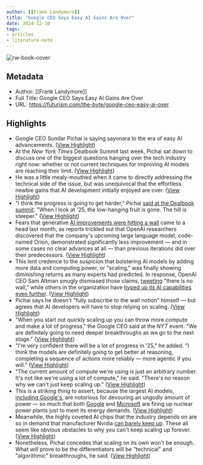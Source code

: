 ```yaml
---
author: [[Frank Landymore]]
title: "Google CEO Says Easy AI Gains Are Over"
date: 2024-12-10
tags: 
- articles
- literature-note
---
```

![rw-book-cover](https://wordpress-assets.futurism.com/2024/12/google-ceo-easy-ai-over.jpg)

## Metadata
- Author: [[Frank Landymore]]
- Full Title: Google CEO Says Easy AI Gains Are Over
- URL: https://futurism.com/the-byte/google-ceo-easy-ai-over

## Highlights
- Google CEO Sundar Pichai is saying sayonara to the era of easy AI advancements. ([View Highlight](https://read.readwise.io/read/01jepkzfspgrmvdp1waqzb7yk5))
- At the *New York Times* Dealbook Summit last week, Pichai sat down to discuss one of the biggest questions hanging over the tech industry right now: whether or not current techniques for improving AI models are reaching their limit. ([View Highlight](https://read.readwise.io/read/01jepkzhka0v7exhvfe3ajca3d))
- He was a little mealy-mouthed when it came to directly addressing the technical side of the issue, but was unequivocal that the effortless newbie gains that AI development initially enjoyed are over. ([View Highlight](https://read.readwise.io/read/01jepkznerhxvjp13weabvff6r))
- "I think the progress is going to get harder," Pichai [said at the Dealbook summit](https://www.youtube.com/watch?v=OsxwBmp3iFU&t=330s). "When I look at '25, the low-hanging fruit is gone. The hill is steeper." ([View Highlight](https://read.readwise.io/read/01jepkzrcj1e0damg062b9dj13))
- Fears that generative [AI improvements were hitting a wall](https://futurism.com/the-byte/ai-expert-crash-imminent) came to a head last month, as reports trickled out that OpenAI researchers discovered that the company's upcoming large language model, code-named Orion, demonstrated significantly less improvement — and in some cases no clear advances at all — than previous iterations did over their predecessors. ([View Highlight](https://read.readwise.io/read/01jepkzy8z6h072h3wb9ydv8tk))
- This lent credence to the suspicion that bolstering AI models by adding more data and computing power, or "scaling," was finally showing diminishing returns as many experts had predicted. In response, OpenAI CEO Sam Altman smugly dismissed those claims, [tweeting](https://x.com/sama/status/1856941766915641580) "there is no wall," while others in the organization have [hyped up its AI capabilities even further](https://futurism.com/openai-employee-claims-agi). ([View Highlight](https://read.readwise.io/read/01jepm01fhtszakbzw80pck3y2))
- Pichai says he doesn't "fully subscribe to the wall notion" himself — but agrees that AI developers will have to stop relying on scaling. ([View Highlight](https://read.readwise.io/read/01jepm05c1vz84edrmc3wbqgv5))
- "When you start out quickly scaling up you can throw more compute and make a lot of progress," the Google CEO said at the *NYT* event. "We are definitely going to need deeper breakthroughs as we go to the next stage." ([View Highlight](https://read.readwise.io/read/01jepm07smfw41wfrrnyx2eags))
- "I'm very confident there will be a lot of progress in '25," he added. "I think the models are definitely going to get better at reasoning, completing a sequence of actions more reliably — more agentic if you will." ([View Highlight](https://read.readwise.io/read/01jepm09xhqtfwwjxnf8ardc9b))
- "The current amount of compute we're using is just an arbitrary number. It's not like we're using a lot of compute," he said. "There's no reason why we can't just keep scaling up." ([View Highlight](https://read.readwise.io/read/01jepm0j22ghdrmekh58tj9s1s))
- This is a striking thing to assert, because the largest AI models, [including Google's](https://futurism.com/the-byte/ai-electricity-use-spiking-power-entire-country), are notorious for devouring an ungodly amount of power — so much that both [Google](https://futurism.com/the-byte/google-nuclear-power) and [Microsoft](https://futurism.com/the-byte/microsoft-three-mile-island) are firing up nuclear power plants just to meet its energy demands. ([View Highlight](https://read.readwise.io/read/01jepm0r5hhfzgyy0ymwb9vtz5))
- Meanwhile, the highly coveted AI chips that the industry depends on are so in demand that manufacturer Nvidia [can barely keep up](https://www.reuters.com/technology/nvidias-supply-snags-hurting-deliveries-mask-booming-demand-2024-11-21/). These all seem like obvious obstacles to why you can't keep scaling up forever. ([View Highlight](https://read.readwise.io/read/01jepm0tdwed6jef1pf6pkrars))
- Nonetheless, Pichai concedes that scaling on its own won't be enough. What *will* prove to be the differentiators will be "technical" and "algorithmic" breakthroughs, he said. ([View Highlight](https://read.readwise.io/read/01jepm0y05y4rw0wa87re464vd))


